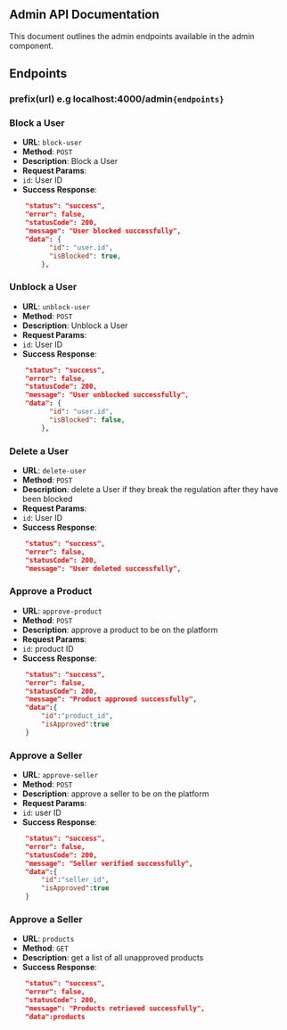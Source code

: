 ## Admin API Documentation

This document outlines the admin endpoints available in the admin component.

## Endpoints

### **prefix(url)** e.g localhost:4000/admin`{endpoints}`

### Block a User

- **URL**: `block-user`
- **Method**: `POST`
- **Description**: Block a User
- **Request Params**:
- `id`: User ID
- **Success Response**:

```json
    "status": "success",
    "error": false,
    "statusCode": 200,
    "message": "User blocked successfully",
    "data": {
          "id": "user.id",
          "isBlocked": true,
        },
```

### Unblock a User

- **URL**: `unblock-user`
- **Method**: `POST`
- **Description**: Unblock a User
- **Request Params**:
- `id`: User ID
- **Success Response**:

```json
    "status": "success",
    "error": false,
    "statusCode": 200,
    "message": "User unblocked successfully",
    "data": {
          "id": "user.id",
          "isBlocked": false,
        },
```

### Delete a User

- **URL**: `delete-user`
- **Method**: `POST`
- **Description**: delete a User if they break the regulation after they have been blocked
- **Request Params**:
- `id`: User ID
- **Success Response**:

```json
    "status": "success",
    "error": false,
    "statusCode": 200,
    "message": "User deleted successfully",
```

### Approve a Product

- **URL**: `approve-product`
- **Method**: `POST`
- **Description**: approve a product to be on the platform
- **Request Params**:
- `id`: product ID
- **Success Response**:

```json
    "status": "success",
    "error": false,
    "statusCode": 200,
    "message": "Product approved successfully",
    "data":{
        "id":"product_id",
        "isApproved":true
    }
```

### Approve a Seller

- **URL**: `approve-seller`
- **Method**: `POST`
- **Description**: approve a seller to be on the platform
- **Request Params**:
- `id`: user ID
- **Success Response**:

```json
    "status": "success",
    "error": false,
    "statusCode": 200,
    "message": "Seller verified successfully",
    "data":{
        "id":"seller_id",
        "isApproved":true
    }
```

### Approve a Seller

- **URL**: `products`
- **Method**: `GET`
- **Description**: get a list of all unapproved products
- **Success Response**:

```json
    "status": "success",
    "error": false,
    "statusCode": 200,
    "message": "Products retrieved successfully",
    "data":products
```
